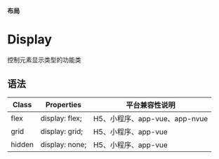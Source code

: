 #### <span class="text-lg text-gray-500 font-normal">布局</span>

<div class="w-screen"></div>

# Display
<space />
<a-typography-text>
    控制元素显示类型的功能类
</a-typography-text>

<CssPrefix />

## 语法
| Class | Properties | 平台兼容性说明
| --- | --- | ---
| <a-link status="success">flex</a-link> | <a-link>display: flex;</a-link> | H5、小程序、app-vue、app-nvue
| <a-link status="success">grid</a-link> | <a-link>display: grid;</a-link> | H5、小程序、app-vue
| <a-link status="success">hidden</a-link> | <a-link>display: none;</a-link> | H5、小程序、app-vue